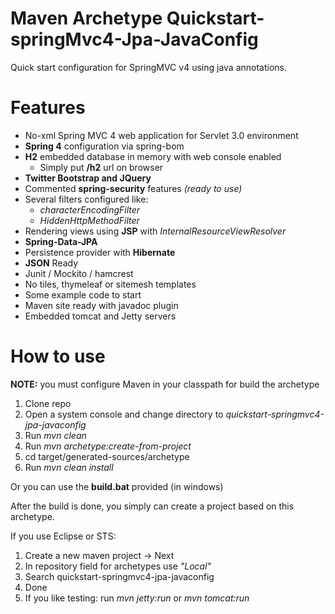 Maven Archetype Quickstart-springMvc4-Jpa-JavaConfig
====================================================

Quick start configuration for SpringMVC v4 using java annotations.

Features
========

* No-xml Spring MVC 4 web application for Servlet 3.0 environment
* **Spring 4** configuration via spring-bom
* **H2** embedded database in memory with web console enabled
    * Simply put **/h2** url on browser
* **Twitter Bootstrap and JQuery**
* Commented **spring-security** features *(ready to use)*
* Several filters configured like:
    * *characterEncodingFilter*
    * *HiddenHttpMethodFilter*
* Rendering views using **JSP** with *InternalResourceViewResolver*
* **Spring-Data-JPA**
* Persistence provider with **Hibernate**
* **JSON** Ready
* Junit / Mockito / hamcrest
* No tiles, thymeleaf or sitemesh templates
* Some example code to start
* Maven site ready with javadoc plugin
* Embedded tomcat and Jetty servers



How to use
===========

**NOTE:** you must configure Maven in your classpath for build the archetype

1. Clone repo
2. Open a system console and change directory to *quickstart-springmvc4-jpa-javaconfig*
3. Run *mvn clean*
4. Run *mvn archetype:create-from-project*
5. cd target/generated-sources/archetype
6. Run *mvn clean install*

Or you can use the **build.bat** provided (in windows)

After the build is done, you simply can create a project based on this archetype.

If you use Eclipse or STS:

1. Create a new maven project -> Next
2. In repository field for archetypes use *"Local"*
3. Search quickstart-springmvc4-jpa-javaconfig
4. Done
5. If you like testing: run *mvn jetty:run* or *mvn tomcat:run*










